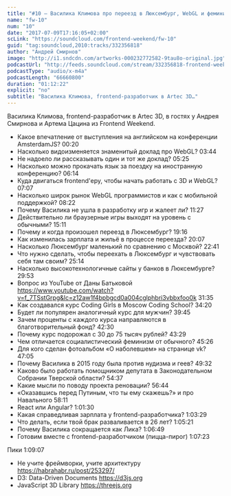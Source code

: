 ```yaml
---
title: "#10 – Василика Климова про переезд в Люксембург, WebGL и феминизм"
name: "fw-10"
num: "10"
date: "2017-07-09T17:16:05+02:00"
scLink: "https://soundcloud.com/frontend-weekend/fw-10"
guid: "tag:soundcloud,2010:tracks/332356818"
author: "Андрей Смирнов"
image: "http://i1.sndcdn.com/artworks-000232772582-9tau8o-original.jpg"
podcastUrl: "http://feeds.soundcloud.com/stream/332356818-frontend-weekend-fw-10.m4a"
podcastType: "audio/x-m4a"
podcastLength: "66660800"
duration: "01:12:22"
explicit: "no"
subtitle: "Василика Климова, frontend-разработчик в Artec 3D…"
---
```

Василика Климова, frontend-разработчик в Artec 3D, в гостях у Андрея Смирнова и Артема Цацина из Frontend Weekend.

- Какое впечатление от выступления на английском на конференции AmsterdamJS? 00:20
- Насколько видоизменяется знаменитый доклад про WebGL? 03:44
- Не надоело ли рассказывать один и тот же доклад? 05:25
- Насколько можно прокачать язык за поездку на иностранную конференцию? 06:14
- Куда двигаться frontend'еру, чтобы начать работать с 3D и WebGL? 07:07
- Насколько широк рынок WebGL программистов и как с мобильной поддержкой? 08:22
- Почему Василика не ушла в разработку игр и жалеет ли? 11:27
- Действительно ли браузерные игры выходят на уровень с обычными? 15:11
- Почему и когда произошел переезд в Люксембург? 19:16
- Как изменилась зарплата и жильё в процессе переезда? 20:07
- Насколько Люксембург маленький по сравнению с Москвой? 22:41
- Что нужно сделать, чтобы переехать в Люксембург и чувствовать себя там своим? 25:14
- Насколько высокотехнологичные сайты у банков в Люксембурге? 29:53
- Вопрос из YouTube от Даны Батьковой https://www.youtube.com/watch?v=f_7TSstGrpg&lc=z12aw1f4bpbgcd0a004cglphbri3vbbxfoo0k 31:35
- Как создавался курс Coding Girls в Moscow Coding School? 34:20
- Будет ли популярен аналогичный курс для мужчин? 39:45
- Зачем проценты с каждого курса направляются в благотворительный фонд? 42:30
- Почему курс подорожал с 30 до 75 тысяч рублей? 43:29
- Чем отличается социалистический феминизм от обычного? 45:26
- Для кого сделан фотоальбом «О наболевшем» на странице vk? 47:05
- Почему Василика в 2015 году была против нудизма и геев? 49:32
- Каково было работать помощником депутата в Законодательном Собрании Тверской области? 54:37
- Какие мысли по поводу проекта реновации? 56:44
- «Оказавшись перед Путиным, что ты ему скажешь?» и про Навального 58:11
- React или Angular? 1:01:30
- Какая справедливая зарплата у frontend-разработчика? 1:03:29
- Что делать, если твой брак разваливается в 26 лет? 1:05:21
- Почему Василика сокращается как Лика? 1:06:49
- Готовим вместе с frontend-разработчиком (пицца-пирог) 1:07:23

Пики 1:09:07
- Не учите фреймворки, учите архитектуру https://habrahabr.ru/post/253297/
- D3: Data-Driven Documents https://d3js.org
- JavaScript 3D Library https://threejs.org